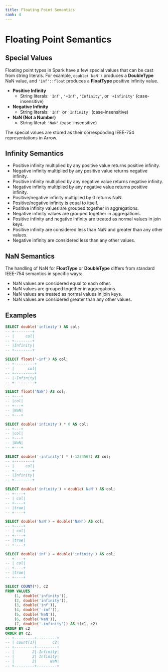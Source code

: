 ```yaml
---
title: Floating Point Semantics
rank: 4
---
```


# Floating Point Semantics

## Special Values

Floating point types in Spark have a few special values that can be cast from string literals.
For example, `double('NaN')` produces a **DoubleType** NaN value,
and `'inf'::float` produces a **FloatType** positive infinity value.

- **Positive Infinity**
  - String literals: `'Inf'`, `'+Inf'`, `'Infinity'`, or `'+Infinity'` (case-insensitive)
- **Negative Infinity**
  - String literals: `'Inf'` or `'Infinity'` (case-insensitive)
- **NaN (Not a Number)**
  - String literal: `'NaN'` (case-insensitive)

The special values are stored as their corresponding IEEE-754 representations in Arrow.

## Infinity Semantics

- Positive infinity multiplied by any positive value returns positive infinity.
- Negative infinity multiplied by any positive value returns negative infinity.
- Positive infinity multiplied by any negative value returns negative infinity.
- Negative infinity multiplied by any negative value returns positive infinity.
- Positive/negative infinity multiplied by 0 returns NaN.
- Positive/negative infinity is equal to itself.
- Positive infinity values are grouped together in aggregations.
- Negative infinity values are grouped together in aggregations.
- Positive infinity and negative infinity are treated as normal values in join keys.
- Positive infinity are considered less than NaN and greater than any other values.
- Negative infinity are considered less than any other values.

## NaN Semantics

The handling of NaN for **FloatType** or **DoubleType** differs from standard IEEE-754 semantics in specific ways:

- NaN values are considered equal to each other.
- NaN values are grouped together in aggregations.
- NaN values are treated as normal values in join keys.
- NaN values are considered greater than any other values.

## Examples

```sql
SELECT double('infinity') AS col;
-- +--------+
-- |     col|
-- +--------+
-- |Infinity|
-- +--------+

SELECT float('-inf') AS col;
-- +---------+
-- |      col|
-- +---------+
-- |-Infinity|
-- +---------+

SELECT float('NaN') AS col;
-- +---+
-- |col|
-- +---+
-- |NaN|
-- +---+

SELECT double('infinity') * 0 AS col;
-- +---+
-- |col|
-- +---+
-- |NaN|
-- +---+

SELECT double('-infinity') * (-1234567) AS col;
-- +--------+
-- |     col|
-- +--------+
-- |Infinity|
-- +--------+

SELECT double('infinity') < double('NaN') AS col;
-- +----+
-- | col|
-- +----+
-- |true|
-- +----+

SELECT double('NaN') = double('NaN') AS col;
-- +----+
-- | col|
-- +----+
-- |true|
-- +----+

SELECT double('inf') = double('infinity') AS col;
-- +----+
-- | col|
-- +----+
-- |true|
-- +----+

SELECT COUNT(*), c2
FROM VALUES
    (1, double('infinity')),
    (2, double('infinity')),
    (3, double('inf')),
    (4, double('-inf')),
    (5, double('NaN')),
    (6, double('NaN')),
    (7, double('-infinity')) AS t(c1, c2)
GROUP BY c2
ORDER BY c2;
-- +---------+---------+
-- | count(1)|       c2|
-- +---------+---------+
-- |        2|-Infinity|
-- |        3| Infinity|
-- |        2|      NaN|
-- +---------+---------+
```
